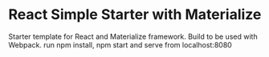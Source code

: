 # React Simple Starter with Materialize
Starter template for React and Materialize framework.
Build to be used with Webpack.
run npm install, npm start and serve from localhost:8080
